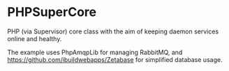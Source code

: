 # PHPSuperCore
PHP (via Supervisor) core class with the aim of keeping daemon services online and healthy.

The example uses PhpAmqpLib for managing RabbitMQ, and https://github.com/ibuildwebapps/Zetabase for simplified database usage.
